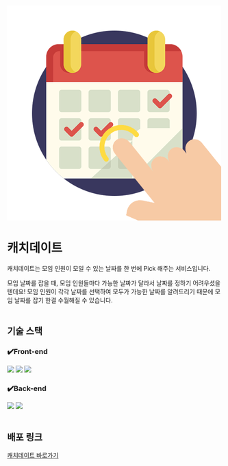 <img src="/public/images/Logo.png">

# 캐치데이트

캐치데이트는 모임 인원이 모일 수 있는 날짜를 한 번에 Pick 해주는 서비스입니다.
<br>

모임 날짜를 잡을 때, 모임 인원들마다 가능한 날짜가 달라서 날짜를 정하기 어려우셨을텐데요!
모임 인원이 각각 날짜를 선택하여 모두가 가능한 날짜를 알려드리기 때문에 모임 날짜를 잡기 한결 수월해질 수 있습니다.
<br>
<br>

## 기술 스택

### ✔️Front-end

<img src="https://img.shields.io/badge/Next.js-000000?style=for-the-badge&logo=Next.js&logoColor=white">
<img src="https://img.shields.io/badge/typescript-blue?style=for-the-badge&logo=typescript&logoColor=white">
<img src="https://img.shields.io/badge/Tailwind CSS-06B6D4?style=flat-square&logo=Tailwind CSS&logoColor=white"/>
  <br>

### ✔️Back-end

  <img src="https://img.shields.io/badge/express-000000?style=for-the-badge&logo=express&logoColor=white">
  <img src="https://img.shields.io/badge/mongoDB-47A248?style=for-the-badge&logo=MongoDB&logoColor=white">

  <br>
  <br>

## 배포 링크

<a href="https://catch-date.vercel.app/">
캐치데이트 바로가기 
</a>
